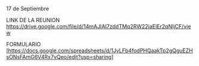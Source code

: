 17 de Septiembre

LINK DE LA REUNION https://drive.google.com/file/d/14mAJIAI7zddTMq2RW22jaElEr2qNIjCF/view

FORMULARIO [https://docs.google.com/spreadsheets/d/1JyLFb4fodPHQaakTp2gQguEZHsONsFAmG6V4Rx7vQeo/edit?usp=sharing]
